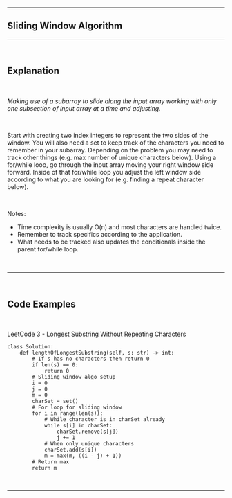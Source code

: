 <br />

---

## **Sliding Window Algorithm**

---

<br />

## Explanation

<br />

*Making use of a subarray to slide along the input array working with only one subsection of input array at a time and adjusting.*

<br />

Start with creating two index integers to represent the two sides of the window. You will also need a set to keep track of the characters you need to remember in your subarray. Depending on the problem you may need to track other things (e.g. max number of unique characters below). Using a for/while loop, go through the input array moving your right window side forward. Inside of that for/while loop you adjust the left window side according to what you are looking for (e.g. finding a repeat character below).

<br />

Notes:
- Time complexity is usually O(n) and most characters are handled twice.
- Remember to track specifics according to the application.
- What needs to be tracked also updates the conditionals inside the parent for/while loop.

<br />

---

<br />

## Code Examples

<br />

LeetCode 3 - Longest Substring Without Repeating Characters

```
class Solution:
    def lengthOfLongestSubstring(self, s: str) -> int:
        # If s has no characters then return 0
        if len(s) == 0:
            return 0
        # Sliding window algo setup
        i = 0
        j = 0
        m = 0
        charSet = set()
        # For loop for sliding window
        for i in range(len(s)):
            # While character is in charSet already
            while s[i] in charSet:
                charSet.remove(s[j])
                j += 1
            # When only unique characters
            charSet.add(s[i])
            m = max(m, ((i - j) + 1))
        # Return max
        return m
```

<br />

---